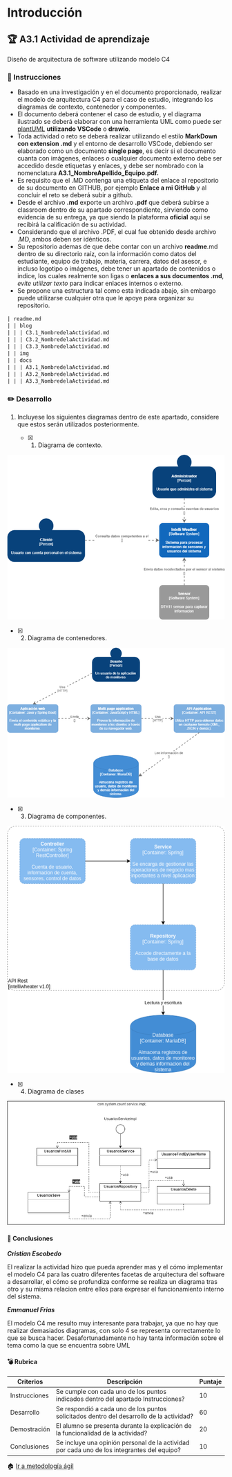 # Introducción

## :trophy: A3.1 Actividad de aprendizaje

Diseño de arquitectura de software utilizando modelo C4

### :blue_book: Instrucciones

- Basado en una investigación y en el documento proporcionado, realizar el modelo de arquitectura C4 para el caso de estudio, integrando los diagramas de contexto, contenedor y componentes.
- El documento deberá contener el caso de estudio, y el diagrama ilustrado se deberá elaborar con una herramienta UML como puede ser [plantUML](https://github.com/LeonardoEnriquez/plantuml-1) **utilizando VSCode** o **drawio**.
- Toda actividad o reto se deberá realizar utilizando el estilo **MarkDown con extension .md** y el entorno de desarrollo VSCode, debiendo ser elaborado como un documento **single page**, es decir si el documento cuanta con imágenes, enlaces o cualquier documento externo debe ser accedido desde etiquetas y enlaces, y debe ser nombrado con la nomenclatura **A3.1_NombreApellido_Equipo.pdf.**
- Es requisito que el .MD contenga una etiqueta del enlace al repositorio de su documento en GITHUB, por ejemplo **Enlace a mi GitHub** y al concluir el reto se deberá subir a github.
- Desde el archivo **.md** exporte un archivo **.pdf** que deberá subirse a classroom dentro de su apartado correspondiente, sirviendo como evidencia de su entrega, ya que siendo la plataforma **oficial** aquí se recibirá la calificación de su actividad.
- Considerando que el archivo .PDF, el cual fue obtenido desde archivo .MD, ambos deben ser idénticos.
- Su repositorio ademas de que debe contar con un archivo **readme**.md dentro de su directorio raíz, con la información como datos del estudiante, equipo de trabajo, materia, carrera, datos del asesor, e incluso logotipo o imágenes, debe tener un apartado de contenidos o indice, los cuales realmente son ligas o **enlaces a sus documentos .md**, _evite utilizar texto_ para indicar enlaces internos o externo.
- Se propone una estructura tal como esta indicada abajo, sin embargo puede utilizarse cualquier otra que le apoye para organizar su repositorio.

``` 
| readme.md
| | blog
| | | C3.1_NombredelaActividad.md
| | | C3.2_NombredelaActividad.md
| | | C3.3_NombredelaActividad.md
| | img
| | docs
| | | A3.1_NombredelaActividad.md
| | | A3.2_NombredelaActividad.md
| | | A3.3_NombredelaActividad.md
```

### :pencil2: Desarrollo

1. Incluyese los siguientes diagramas dentro de este apartado, considere que estos serán utilizados posteriormente.


   - [x] 1. Diagrama de contexto.

![](../img/A3_1_DeContexto.png)

   - [x] 2. Diagrama de contenedores.

![](../img/A3_1_Contenedor.png) 

   - [x] 3. Diagrama de componentes.
  
![](../img/A3_1_C4_Diagrama_de_componentes.png) 

   - [x] 4. Diagrama de clases

![](../img/C4.Clases.drawio.png) 


#### :book: Conclusiones

***Cristian Escobedo***

El realizar la actividad hizo que pueda aprender mas y el cómo implementar el modelo C4 para las cuatro diferentes facetas de arquitectura del software a desarrollar, el cómo se profundiza conforme se realiza un diagrama tras otro y su misma relacion entre ellos para expresar el funcionamiento interno del sistema. 

***Emmanuel Frias***

El modelo C4 me resulto muy interesante para trabajar, ya que no hay que realizar demasiados diagramas, con solo 4 se representa correctamente lo que se busca hacer. Desafortunadamente no hay tanta información sobre el tema como la que se encuentra sobre UML

#### :bomb: Rubrica

| Criterios     | Descripción                                                                                  | Puntaje |
| ------------- | -------------------------------------------------------------------------------------------- | ------- |
| Instrucciones | Se cumple con cada uno de los puntos indicados dentro del apartado Instrucciones?            | 10      |  | 5 |
| Desarrollo    | Se respondió a cada uno de los puntos solicitados dentro del desarrollo de la actividad?     | 60      |
| Demostración  | El alumno se presenta durante la explicación de la funcionalidad de la actividad?            | 20      |
| Conclusiones  | Se incluye una opinión personal de la actividad  por cada uno de los integrantes del equipo? | 10      |

:house: [Ir a metodología ágil](../docs/D3.0_MetodologiaAgil.md)